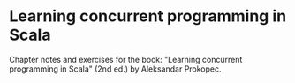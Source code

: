 # Learning concurrent programming in Scala

Chapter notes and exercises for the book: "Learning concurrent programming in Scala" (2nd ed.) by Aleksandar Prokopec.